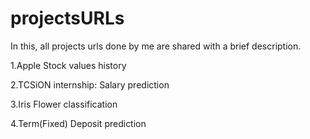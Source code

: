 # projectsURLs

In this, all projects urls  done by me are shared with a brief description.

1.Apple Stock values history

2.TCSiON internship: Salary prediction

3.Iris Flower classification

4.Term(Fixed) Deposit prediction

